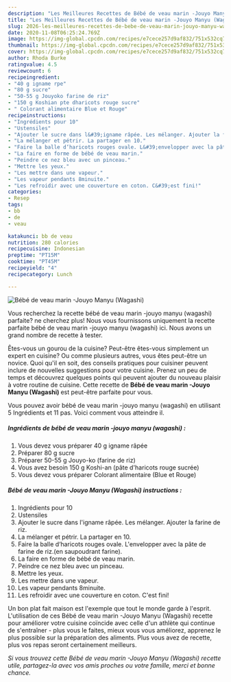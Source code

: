 ```yaml
---
description: "Les Meilleures Recettes de Bébé de veau marin -Jouyo Manyu (Wagashi)"
title: "Les Meilleures Recettes de Bébé de veau marin -Jouyo Manyu (Wagashi)"
slug: 2026-les-meilleures-recettes-de-bebe-de-veau-marin-jouyo-manyu-wagashi
date: 2020-11-08T06:25:24.769Z
image: https://img-global.cpcdn.com/recipes/e7cece257d9af832/751x532cq70/bebe-de-veau-marin-jouyo-manyu-wagashi-photo-principale-de-la-recette.jpg
thumbnail: https://img-global.cpcdn.com/recipes/e7cece257d9af832/751x532cq70/bebe-de-veau-marin-jouyo-manyu-wagashi-photo-principale-de-la-recette.jpg
cover: https://img-global.cpcdn.com/recipes/e7cece257d9af832/751x532cq70/bebe-de-veau-marin-jouyo-manyu-wagashi-photo-principale-de-la-recette.jpg
author: Rhoda Burke
ratingvalue: 4.5
reviewcount: 6
recipeingredient:
- "40 g igname rpe"
- "80 g sucre"
- "50-55 g Jouyoko farine de riz"
- "150 g Koshian pte dharicots rouge sucre"
- " Colorant alimentaire Blue et Rouge"
recipeinstructions:
- "Ingrédients pour 10"
- "Ustensiles"
- "Ajouter le sucre dans l&#39;igname râpée. Les mélanger. Ajouter la farine de riz."
- "La mélanger et pétrir. La partager en 10."
- "Faire la balle d‘haricots rouges ovale. L&#39;envelopper avec la pâte de farine de riz.(en saupoudrant farine)."
- "La faire en forme de bébé de veau marin."
- "Peindre ce nez bleu avec un pinceau."
- "Mettre les yeux."
- "Les mettre dans une vapeur."
- "Les vapeur pendants 8minuite."
- "Les refroidir avec une couverture en coton. C&#39;est fini!"
categories:
- Resep
tags:
- bb
- de
- veau

katakunci: bb de veau 
nutrition: 280 calories
recipecuisine: Indonesian
preptime: "PT15M"
cooktime: "PT45M"
recipeyield: "4"
recipecategory: Lunch

---
```



![Bébé de veau marin -Jouyo Manyu (Wagashi)](https://img-global.cpcdn.com/recipes/e7cece257d9af832/751x532cq70/bebe-de-veau-marin-jouyo-manyu-wagashi-photo-principale-de-la-recette.jpg)

Vous recherchez la recette bébé de veau marin -jouyo manyu (wagashi) parfaite? ne cherchez plus! Nous vous fournissons uniquement la recette parfaite bébé de veau marin -jouyo manyu (wagashi) ici. Nous avons un grand nombre de recette à tester.

Êtes-vous un gourou de la cuisine? Peut-être êtes-vous simplement un expert en cuisine? Ou comme plusieurs autres, vous êtes peut-être un novice. Quoi qu'il en soit, des conseils pratiques pour cuisiner peuvent inclure de nouvelles suggestions pour votre cuisine. Prenez un peu de temps et découvrez quelques points qui peuvent ajouter du nouveau plaisir à votre routine de cuisine. Cette recette de <strong> Bébé de veau marin -Jouyo Manyu (Wagashi) </strong> est peut-être parfaite pour vous.

<!--inarticleads1-->

Vous pouvez avoir bébé de veau marin -jouyo manyu (wagashi) en utilisant 5 Ingrédients et 11 pas. Voici comment vous atteindre il.

##### Ingrédients de bébé de veau marin -jouyo manyu (wagashi) :

1. Vous devez vous préparer 40 g igname râpée
1. Préparer 80 g sucre
1. Préparer 50-55 g Jouyo-ko (farine de riz)
1. Vous avez besoin 150 g Koshi-an (pâte d&#39;haricots rouge sucrée)
1. Vous devez vous préparer  Colorant alimentaire (Blue et Rouge)




<!--inarticleads2-->

##### Bébé de veau marin -Jouyo Manyu (Wagashi) instructions :

1. Ingrédients pour 10
1. Ustensiles
1. Ajouter le sucre dans l&#39;igname râpée. Les mélanger. Ajouter la farine de riz.
1. La mélanger et pétrir. La partager en 10.
1. Faire la balle d‘haricots rouges ovale. L&#39;envelopper avec la pâte de farine de riz.(en saupoudrant farine).
1. La faire en forme de bébé de veau marin.
1. Peindre ce nez bleu avec un pinceau.
1. Mettre les yeux.
1. Les mettre dans une vapeur.
1. Les vapeur pendants 8minuite.
1. Les refroidir avec une couverture en coton. C&#39;est fini!




<!--inarticleads1-->

<p>
Un bon plat fait maison est l'exemple que tout le monde garde à l'esprit. L'utilisation de ces Bébé de veau marin -Jouyo Manyu (Wagashi) recette pour améliorer votre cuisine coïncide avec celle d'un athlète qui continue de s'entraîner - plus vous le faites, mieux vous vous améliorez, apprenez le plus possible sur la préparation des aliments. Plus vous avez de recette, plus vos repas seront certainement meilleurs.
</p>

<p>
<i>Si vous trouvez cette Bébé de veau marin -Jouyo Manyu (Wagashi) recette utile, partagez-la avec vos amis proches ou votre famille, merci et bonne chance.</i>
</p>
